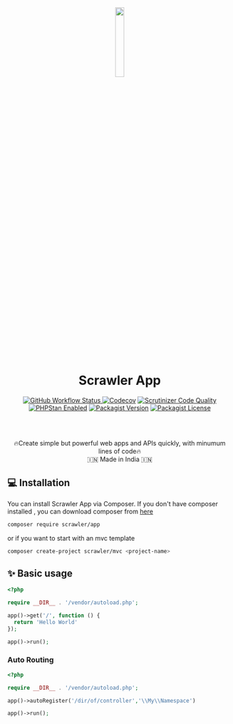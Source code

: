 <div align="center">
<img src="https://user-images.githubusercontent.com/7591484/170873489-6aa40fe3-9d5c-476b-9434-f12f0a896c85.png" width="20%">

<h1> Scrawler App </h1>

<a href="https://github.com/scrawler-labs/app/actions/workflows/main.yml"><img alt="GitHub Workflow Status" src="https://img.shields.io/github/actions/workflow/status/scrawler-labs/app/main.yml?style=flat-square">
</a>
[![Codecov](https://img.shields.io/codecov/c/gh/scrawler-labs/app?style=flat-square)](https://app.codecov.io/gh/scrawler-labs/app)
[![Scrutinizer Code Quality](https://img.shields.io/scrutinizer/quality/g/scrawler-labs/app?style=flat-square)](https://scrutinizer-ci.com/g/scrawler-labs/app/?branch=main)
<a href="[https://github.com/scrawler-labs/app/actions/workflows/main.yml](https://github.com/scrawler-labs/app/actions/workflows/main.yml)"><img src="https://img.shields.io/badge/PHPStan-enabled-brightgreen.svg?style=flat-square" alt="PHPStan Enabled"></a>
[![Packagist Version](https://img.shields.io/packagist/v/scrawler/app?style=flat-square)](https://packagist.org/packages/scrawler/app)
[![Packagist License](https://img.shields.io/packagist/l/scrawler/app?style=flat-square)](https://packagist.org/packages/scrawler/app)

<br><br>


🔥Create simple but powerful web apps and APIs quickly, with minumum lines of code🔥<br>
🇮🇳 Made in India 🇮🇳
</div>

## 💻 Installation
You can install Scrawler App via Composer. If you don't have composer installed , you can download composer from [here](https://getcomposer.org/download/)

```sh
composer require scrawler/app
```

or if you want to start with an mvc template
```sh
composer create-project scrawler/mvc <project-name>
```

## ✨ Basic usage
```php
<?php

require __DIR__ . '/vendor/autoload.php';

app()->get('/', function () {
  return 'Hello World'
});

app()->run();
```

### Auto Routing
```php
<?php

require __DIR__ . '/vendor/autoload.php';

app()->autoRegister('/dir/of/controller','\\My\\Namespace')

app()->run();
```

